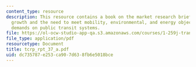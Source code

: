 ```yaml
---
content_type: resource
description: This resource contains a book on the market research briefing the nation's
  growth and the need to meet mobility, environmental, and energy objectives place
  demands on public transit systems.
file: https://ol-ocw-studio-app-qa.s3.amazonaws.com/courses/1-259j-transit-management-fall-2006/dc735787e253ca907d638fb6e5018bce_tcrp_rpt_37_a.pdf
file_type: application/pdf
resourcetype: Document
title: tcrp_rpt_37_a.pdf
uid: dc735787-e253-ca90-7d63-8fb6e5018bce
---
```

